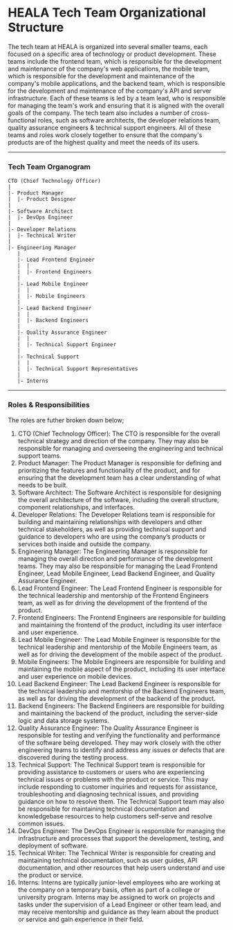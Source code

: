 # HEALA Tech Team Organizational Structure 

The tech team at HEALA is organized into several smaller teams, each focused on a specific area of technology or product development. These teams include the frontend team, which is responsible for the development and maintenance of the company's web applications, the mobile team, which is responsible for the development and maintenance of the company's mobile applications, and the backend team, which is responsible for the development and maintenance of the company's API and server infrastructure. Each of these teams is led by a team lead, who is responsible for managing the team's work and ensuring that it is aligned with the overall goals of the company. The tech team also includes a number of cross-functional roles, such as software architects, the developer relations team, quality assurance engineers & technical support engineers. All of these teams and roles work closely together to ensure that the company's products are of the highest quality and meet the needs of its users.

<hr>

### Tech Team Organogram

    CTO (Chief Technology Officer)
    |
    |- Product Manager
    |  |- Product Designer
    |
    |- Software Architect
    |  |- DevOps Engineer
    |
    |- Developer Relations
    |  |- Technical Writer
    |
    |- Engineering Manager
       |
       |- Lead Frontend Engineer
       |  |
       |  |- Frontend Engineers
       |
       |- Lead Mobile Engineer
       |  |
       |  |- Mobile Engineers
       |
       |- Lead Backend Engineer
       |  |
       |  |- Backend Engineers
       |
       |- Quality Assurance Engineer
       |  |
       |  |- Technical Support Engineer
       |
       |- Technical Support
       |  |
       |  |- Technical Support Representatives
       |
       |- Interns
   
<hr>

### Roles & Responsibilities

The roles are futher broken down below;

<ol>
    <li>CTO (Chief Technology Officer): The CTO is responsible for the overall technical strategy and direction of the company. They may also be responsible for managing and overseeing the engineering and technical support teams.</li>
    <li>Product Manager: The Product Manager is responsible for defining and prioritizing the features and functionality of the product, and for ensuring that the development team has a clear understanding of what needs to be built.</li>
    <li>Software Architect: The Software Architect is responsible for designing the overall architecture of the software, including the overall structure, component relationships, and interfaces.</li>
    <li>Developer Relations: The Developer Relations team is responsible for building and maintaining relationships with developers and other technical stakeholders, as well as providing technical support and guidance to developers who are using the company’s products or services both inside and outside the company.</li>
    <li>Engineering Manager: The Engineering Manager is responsible for managing the overall direction and performance of the development teams. They may also be responsible for managing the Lead Frontend Engineer, Lead Mobile Engineer, Lead Backend Engineer, and Quality Assurance Engineer.</li>
    <li>Lead Frontend Engineer: The Lead Frontend Engineer is responsible for the technical leadership and mentorship of the Frontend Engineers team, as well as for driving the development of the frontend of the product.</li>
    <li>Frontend Engineers: The Frontend Engineers are responsible for building and maintaining the frontend of the product, including its user interface and user experience.</li>
    <li>Lead Mobile Engineer: The Lead Mobile Engineer is responsible for the technical leadership and mentorship of the Mobile Engineers team, as well as for driving the development of the mobile aspect of the product.</li>
    <li>Mobile Engineers: The Mobile Engineers are responsible for building and maintaining the mobile aspect of the product, including its user interface and user experience on mobile devices.</li>
    <li>Lead Backend Engineer: The Lead Backend Engineer is responsible for the technical leadership and mentorship of the Backend Engineers team, as well as for driving the development of the backend of the product.</li>
    <li>Backend Engineers: The Backend Engineers are responsible for building and maintaining the backend of the product, including the server-side logic and data storage systems.</li>
    <li>Quality Assurance Engineer: The Quality Assurance Engineer is responsible for testing and verifying the functionality and performance of the software being developed. They may work closely with the other engineering teams to identify and address any issues or defects that are discovered during the testing process.</li>
    <li>Technical Support: The Technical Support team is responsible for providing assistance to customers or users who are experiencing technical issues or problems with the product or service. This may include responding to customer inquiries and requests for assistance, troubleshooting and diagnosing technical issues, and providing guidance on how to resolve them. The Technical Support team may also be responsible for maintaining technical documentation and knowledgebase resources to help customers self-serve and resolve common issues.</li>
    <li>DevOps Engineer: The DevOps Engineer is responsible for managing the infrastructure and processes that support the development, testing, and deployment of software.</li>
    <li>Technical Writer: The Technical Writer is responsible for creating and maintaining technical documentation, such as user guides, API documentation, and other resources that help users understand and use the product or service.</li>
    <li>Interns: Interns are typically junior-level employees who are working at the company on a temporary basis, often as part of a college or university program. Interns may be assigned to work on projects and tasks under the supervision of a Lead Engineer or other team lead, and may receive mentorship and guidance as they learn about the product or service and gain experience in their field.</li>
</ol>
    
    
